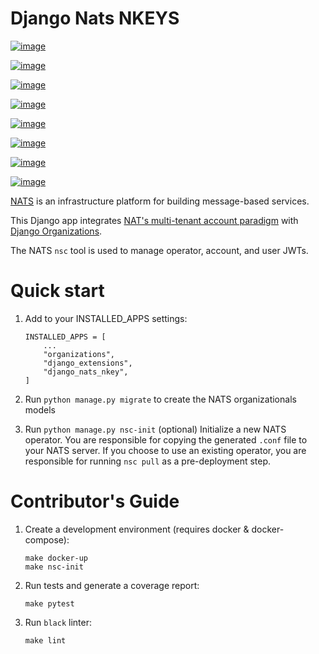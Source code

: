 # Django Nats NKEYS

[![image](https://img.shields.io/pypi/v/django-nats-nkeys)](https://pypi.org/project/django-nats-nkeys/)

[![image](https://img.shields.io/pypi/pyversions/django-nats-nkeys)](https://pypi.org/project/django-nats-nkeys/)

[![image](https://img.shields.io/pypi/djversions/django-nats-nkeys)](https://pypi.org/project/django-nats-nkeys/)

[![image](https://img.shields.io/pypi/wheel/django-nats-nkeys)](https://pypi.org/project/django-nats-nkeys/)

[![image](https://img.shields.io/discord/773452324692688956)](https://discord.gg/Y848Hq9xKh)

[![image](https://img.shields.io/github/workflow/status/bitsy-ai/django-nats-nkeys/Test)](https://github.com/bitsy-ai/django-nats-nkeys)

[![image](https://img.shields.io/codecov/c/github/bitsy-ai/django-nats-nkeys)](https://github.com/bitsy-ai/django-nats-nkeys)

[![image](https://img.shields.io/github/release-date-pre/bitsy-ai/django-nats-nkeys)](https://github.com/bitsy-ai/django-nats-nkeys)

[NATS](https://docs.nats.io/nats-concepts/what-is-nats) is an
infrastructure platform for building message-based services.

This Django app integrates [NAT's multi-tenant account paradigm](https://docs.nats.io/running-a-nats-service/configuration/securing_nats/accounts) with [Django Organizations](https://github.com/bennylope/django-organizations).

The NATS `nsc` tool is used to manage operator, account, and user JWTs.


Quick start
===========

1.  Add to your INSTALLED\_APPS settings:

        INSTALLED_APPS = [
            ...
            "organizations",
            "django_extensions",
            "django_nats_nkey",
        ]

2.  Run `python manage.py migrate` to create the NATS organizationals
    models

3.  Run `python manage.py nsc-init` (optional) Initialize a new NATS
    operator. You are responsible for copying the generated
    `.conf` file to your NATS server. If you choose to use
    an existing operator, you are responsible for running `nsc pull` as a pre-deployment step.

Contributor's Guide
====================

1.  Create a development environment (requires docker & docker-compose):

        make docker-up
        make nsc-init

2.  Run tests and generate a coverage report:

        make pytest

3.  Run `black` linter:

        make lint
